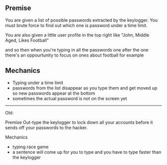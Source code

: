 
## Premise
You are given a list of possible passwords extracted by the keylogger. You must brute force to find out which one is password under a time limit.

You are also given a little user profile in the top right
like "John, Middle Aged, Likes Football"

and so then when you're typing in all the passwords one after the one
there's an oppourtunity to focus on ones about football for example


## Mechanics

- Typing under a time limit
- passwords from the list disappear as you type them and get moved up so new passwords appear at the bottom
- sometimes the actual password is not on the screen yet


---

Old:

 Premise
Out-type the keylogger to lock down all your accounts before it sends off your passwords to the hacker.

 Mechanics
- typing race game
- a sentence will come up for you to type and you have to type faster than the keylogger
